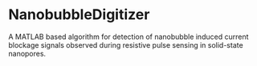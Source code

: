 # NanobubbleDigitizer
A MATLAB based algorithm for detection of nanobubble induced current blockage signals observed during resistive pulse sensing in solid-state nanopores.
